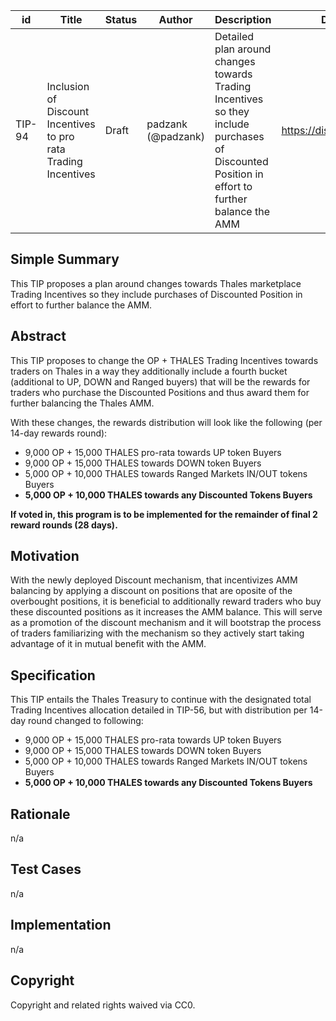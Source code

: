 | id | Title | Status | Author | Description | Discussions to | Created |
| ----------- | ----------- | ----------- | ----------- | ----------- | ----------- | ----------- |
| TIP-94 | Inclusion of Discount Incentives to pro rata Trading Incentives | Draft | padzank (@padzank)| Detailed plan around changes towards Trading Incentives so they include purchases of Discounted Position in effort to further balance the AMM  | https://discord.gg/rPpPcMXSeU | 2022-10-04
 
## Simple Summary
 
This TIP proposes a plan around changes towards Thales marketplace Trading Incentives so they include purchases of Discounted Position in effort to further balance the AMM.
 
## Abstract
 
This TIP proposes to change the OP + THALES Trading Incentives towards traders on Thales in a way they additionally include a fourth bucket (additional to UP, DOWN and Ranged buyers) that will be the rewards for traders who purchase the Discounted Positions and thus award them for further balancing the Thales AMM.
 
  With these changes, the rewards distribution will look like the following (per 14-day rewards round):
  - 9,000 OP + 15,000 THALES pro-rata towards UP token Buyers
  - 9,000 OP + 15,000 THALES towards DOWN token Buyers
  - 5,000 OP + 10,000 THALES towards Ranged Markets IN/OUT tokens Buyers
  - **5,000 OP + 10,000 THALES towards any Discounted Tokens Buyers**
   
   **If voted in, this program is to be implemented for the remainder of final 2 reward rounds (28 days).**

## Motivation
 
 With the newly deployed Discount mechanism, that incentivizes AMM balancing by applying a discount on positions that are oposite of the overbought positions, it is beneficial to additionally reward traders who buy these discounted positions as it increases the AMM balance. This will serve as a promotion of the discount mechanism and it will bootstrap the process of traders familiarizing with the mechanism so they actively start taking advantage of it in mutual benefit with the AMM.
 
## Specification
 
 This TIP entails the Thales Treasury to continue with the designated total Trading Incentives allocation detailed in TIP-56, but with distribution per 14-day round changed to following:  
  
  - 9,000 OP + 15,000 THALES pro-rata towards UP token Buyers
  - 9,000 OP + 15,000 THALES towards DOWN token Buyers
  - 5,000 OP + 10,000 THALES towards Ranged Markets IN/OUT tokens Buyers
  - **5,000 OP + 10,000 THALES towards any Discounted Tokens Buyers**
 
## Rationale
 
n/a
 
## Test Cases
 
n/a
 
## Implementation
 
n/a
 
## Copyright
 
Copyright and related rights waived via CC0.
